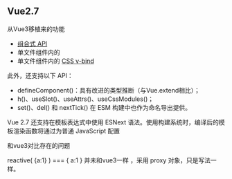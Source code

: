 ## **Vue2.7**

从Vue3移植来的功能

- [组合式 API](https://cn.vuejs.org/guide/extras/composition-api-faq.html)
- 单文件组件内的 [](https://cn.vuejs.org/api/sfc-script-setup.html)
- 单文件组件内的 [CSS v-bind](https://cn.vuejs.org/api/sfc-css-features.html#v-bind-in-css)

此外，还支持以下 API：

- defineComponent()：具有改进的类型推断（与Vue.extend相比）；
- h()、useSlot()、useAttrs()、useCssModules()；
- set()、del() 和 nextTick() 在 ESM 构建中也作为命名导出提供。

Vue 2.7 还支持在模板表达式中使用 ESNext 语法。使用构建系统时，编译后的模板渲染函数将通过为普通 JavaScript 配置

和vue3对比存在的问题

reactive( {a:1} )  === { a:1 }  并未和vue3一样 ，采用 proxy 对象，只是写法一样。

<script lang= "ts">   写法并不支持

不支持异步组件初始化



## **Vue3**

defineComponent：vue3.0中提供了一个函数返回传递给它的对象,最重要的是：在TypeScript下，给予了组件 正确的参数类型推断 

setup：组件的启动函数，两个参数: props（父组件传递的数据），content （ 上下文对象）,最后return 定义的数据，方法，钩子函数等，且setup中 没有this，不能访问this

## **Vue3.2**

[新增特性](https://vuejs.org/api/sfc-script-setup.html#typescript-only-features)

- <script setup>+内部的编译器宏defineProps和defineEmits
- 新增<style> v-bind  以在内使用组件定义的动态值
- 新增 defineCustomElement 方法，可以使用 Vue 组件 API 轻松创建原生自定义元素
- 新的指令v-memo，会记住模板树的一部分，不仅跳过虚拟 DOM 差异，而且完全跳过新 VNode 的创建

setup是Vue3.0后推出的语法糖，并且在Vue3.2版本进行了大更新，像写普通JS一样写vue组件，对于开发者更加友好了；按需引入computed、watch、directive等选项，一个业务逻辑可以集中编写在一起，让代码更加简洁便于浏览。在这个环境下，所有定义的变量，函数，computed等等会数据自动return，页面中可以直接使用，且script 标签中引入的组件自动注册，setup 语法糖中可直接使用 await，不需要写 async ， setup 会自动变成 async setup



新版本defineProps, defineExpose, defineEmit，watch，computed，watchEffect 等都是内置的，无需再import



## **响应性语法糖(****Reactivity Transform****)**

每一个会返回ref的响应式API都有一个与之对应的，以$为前缀的宏函数，包括以下API:



```
ref -> $ref
computed -> $computed
shallowRef -> $shallowRef
customRef -> $customRef
toRef -> $toRef
```



在启用响应性语法糖后，这些宏函数都是默认不需要引入可以直接在全局使用的，但如果你想让它更加明显，也可以显示的使用它们



```
import { $ref } from 'vue/macros' 
let count = $ref(0)
```



要求 vue版本 3.2.25 及以上

**将要废弃**

https://cn.vuejs.org/guide/extras/reactivity-transform.html



## [**Vue Macros**](https://vue-macros.sxzz.moe/zh-CN/)

Vue Macros 是一个库，用于实现尚未被 Vue 正式实现的提案或想法，社区开发中

支持 Vue 2.7 和 Vue 3

unplugin-vue-macros

https://github.com/sxzz/unplugin-vue-macros

## **vue2的<script setup>**

将 <script setup>引入 Vue 2，vue2.7发布后不再更新维护

**unplugin-vue2-script-setup**

https://github.com/antfu/unplugin-vue2-script-setup



## **升级到Vue2.7**

[迁移至vue2.7](https://v2.cn.vuejs.org/v2/guide/migration-vue-2-7.html)

依赖版版本管理



```
vue-loader:^15.10.0
vue-server-render:2.7.14
vue-template-compiler 删除
eslint-plugin:9.0.0
```



## **peerDependencies**

https://blog.csdn.net/astonishqft/article/details/105671253

peerDependencies 在我们进行一些插件开发的时候会经常用到

总结一下有如下特点：

- 插件正确运行的前提是，核心依赖库必须先下载安装，不能脱离核心依赖库而被单独依赖并引用；
- 插件入口api 的设计必须要符合核心依赖库的规范；
- 插件的核心逻辑运行在依赖库的调用中；
- 在项目实践中，同一插件体系下，核心依赖库版本最好是相同的；

npm2时期：npm安装依赖的时候，不会提升子依赖包，代码中无法require顶层之下的依赖包

项目package.json中我们必须直接声明子依赖并安装。

在项目中不用声明就可以直接使用，可以使用peerDependencies

peerDependencies就引入。例如上面PackageA的**package.json**文件如果是下面这样：



```
{
    "peerDependencies": {
        "PackageB": "1.0.0"
    }
}
```



那么，它会告诉npm：如果某个package把我列为依赖的话，那么那个package也必需应该有对PackageB的依赖。

也就是说，如果你npm install PackageA，你将会得到下面的如下的目录结构：



```
MyProject
|- node_modules
   |- PackageA
   |- PackageB
```



> peerDependencies的目的是提示宿主环境去安装满足插件peerDependencies所指定依赖的包，然后在插件import或者require所依赖的包的时候，永远都是引用宿主环境统一安装的npm包，最终解决插件与所依赖包不一致的问题。

基于react的ui组件库**ant-design@3.x**来说，因该ui组件库只是提供一套react组件库，它要求宿主环境需要安装指定的react版本。具体可以看它[package.json](https://links.jianshu.com/go?to=https%3A%2F%2Fgithub.com%2Fant-design%2Fant-design%2Fblob%2Fmaster%2Fpackage.json%23L37)中的配置：



```
  "peerDependencies": {
    "react": ">=16.0.0",
    "react-dom": ">=16.0.0"
  }
```



它要求宿主环境安装react@>=16.0.0和react-dom@>=16.0.0的版本，而在每个antd组件的定义文件顶部：



```
import * as React from 'react';
import * as ReactDOM from 'react-dom';
```



组件中引入的react和react-dom包其实都是宿主环境提供的依赖包



peerDependencies 用于放置当前package中使用的依赖，而且会在引用的项目中会存在的依赖。放在peerDependencies中的依赖不会再当前package中下载，而会使用引用的项目中的依赖。

如果package中放在peerDependencies的依赖，但是项目中不存在依赖，同样会报错。

比如：项目A中存在react，package B是一个基于react的依赖包，package B 就不需要自己安装一份react，因为使用它的项目A必然存在react。



## **npm2和npm3中peerDependencies的区别**

在npm2中，PackageA包中peerDependencies所指定的依赖会随着npm install PackageA一起被强制安装，所以不需要在宿主环境的package.json文件中指定对PackageA中peerDependencies内容的依赖。

但是在npm3中，peerDependencies的表现与npm2不同：

**npm3中不会再要求peerDependencies所指定的依赖包被强制安装，相反npm3会在安装结束后检查本次安装是否正确，如果不正确会给用户打印警告提示。**

就拿上面的例子来说，如果我们npm install PackageA安装PackageA时，你会得到一个警告提示说：



```
PackageB是一个需要的依赖，但是没有被安装。 
```



这时，你需要手动的在MyProject项目的package.json文件指定PackageB的依赖。

另外，在npm3的项目中，可能存在一个问题就是你所依赖的一个package包更新了它peerDependencies的版本，那么你可能也需要在项目的package.json文件中手动更新到正确的版本。否则会出现类似下图所示的警告信息：

![img](https://docs.corp.kuaishou.com/image/api/external/load/out?code=fcADumadrlXBA6s392fe7gVN6:-5083829977540520139fcADumadrlXBA6s392fe7gVN6:1703834853045)



## **组件库基座兼容支持**

## **基座项目**

vue2.6.14

**使用组合式api写法**

 引入@vue/composition-api    2.7版本内置，不需要再引入

https://github.com/vuejs/composition-api

当迁移到 Vue 3 时，只需简单的将 @vue/composition-api 替换成 vue 即可。现有的代码几乎无需进行额外的改动



**使用装饰器写法**  

引入vue-property-decorator  依赖于[vue-class-component](https://github.com/vuejs/vue-class-component),

https://github.com/kaorun343/vue-property-decorator

### **Vue Demi**

https://github.com/vueuse/vue-demi

![img](https://femarkdownpicture.oss-cn-qingdao.aliyuncs.com/imgs/out-20231229145740862.png)

Vue-demi

相当于一个代理层

在安装阶段会获取vue的版本信息

然后进行switch选择对应哪个版本目录下的文件



```
const { switchVersion, loadModule } = require('./utils')

const Vue = loadModule('vue')

if (!Vue || typeof Vue.version !== 'string') {
  console.warn('[vue-demi] Vue is not found. Please run "npm install vue" to install.')
}
else if (Vue.version.startsWith('2.7.')) {
  switchVersion(2.7)
}
else if (Vue.version.startsWith('2.')) {
  switchVersion(2)
}
else if (Vue.version.startsWith('3.')) {
  switchVersion(3)
}
else {
  console.warn(`[vue-demi] Vue version v${Vue.version} is not suppported.`)
}
```







```
const fs = require('fs')
const path = require('path')

const dir = path.resolve(__dirname, '..', 'lib')

function loadModule(name) {
  try {
    return require(name)
  } catch (e) {
    return undefined
  }
}

function copy(name, version, vue) {
  vue = vue || 'vue'
  //   lib/v2 v2.7 v3 / index.js..
  const src = path.join(dir, `v${version}`, name)
  //  去掉版本名
  const dest = path.join(dir, name)
  //获取对应版本下的index文件
  let content = fs.readFileSync(src, 'utf-8')
  //进行别名的替换  如果在switch的时候更改了
  content = content.replace(/'vue'/g, `'${vue}'`)
  // unlink for pnpm, #92
  try {
    fs.unlinkSync(dest)
  } catch (error) { }
  //写入对应文件
  fs.writeFileSync(dest, content, 'utf-8')
}

//针对vue2的polyfill
function updateVue2API() {
  const ignoreList = ['version', 'default']
  const VCA = loadModule('@vue/composition-api')
  if (!VCA) {
    console.warn('[vue-demi] Composition API plugin is not found. Please run "npm install @vue/composition-api" to install.')
    return
  }

  const exports = Object.keys(VCA).filter(i => !ignoreList.includes(i))

  const esmPath = path.join(dir, 'index.mjs')
  let content = fs.readFileSync(esmPath, 'utf-8')

  content = content.replace(
    /\/\*\*VCA-EXPORTS\*\*\/[\s\S]+\/\*\*VCA-EXPORTS\*\*\//m,
`/**VCA-EXPORTS**/
export { ${exports.join(', ')} } from '@vue/composition-api/dist/vue-composition-api.mjs'
/**VCA-EXPORTS**/`
    )

  fs.writeFileSync(esmPath, content, 'utf-8')
  
}

//将不同版本的vue库文件进行读取
function switchVersion(version, vue) {
  copy('index.cjs', version, vue)
  copy('index.mjs', version, vue)
  copy('index.d.ts', version, vue)

  if (version === 2)
    updateVue2API()
}


module.exports.loadModule = loadModule
module.exports.switchVersion = switchVersion
```





### **针对项目**

**vue3和vue2+****@vue/composition-api的兼容**

当使用vue Api时，从vue-demi里导入，它会自动根据用户使用的环境，而被重定向到vue@3.x或者vue@2.x + @vue/composition-api
https://www.zhihu.com/question/475451857/answer/2377600057

接下来，当你使用vue Api时，请从vue-demi里导入，它会自动根据用户使用的环境，而被重定向到vue@3.x或者vue@2.x + @vue/composition-api。



```
// 告别 import { ref, reactive } from 'vue'
// 采用下面的写法：
import { ref, reactive, defineComponent } from 'vue-demi'
```





**vue3和vue2+vue-class-component的兼容**

vue-facing-decorator 让你在vue3中使用类的方式来写组件

[**https://github.com/facing-dev/vue-facing-decorator**](https://github.com/facing-dev/vue-facing-decorator)

[**https://facing-dev.github.io/vue-facing-decorator/#/zh-cn/readme**](https://facing-dev.github.io/vue-facing-decorator/#/zh-cn/readme)



```
import { Component, Vue } from 'vue-facing-decorator'
@Component
export default class MyComponent extends Vue {

    //这是一个vue响应式属性
    text = 'Example code'

    //这是一个vue组件方法
    method() {
        console.log(this.text)
    }

    //这是一个vue生命周期钩子
    mounted() {
        this.method()
    }
}
```



## **组件修改**

composition api  ->vue-demi  

property-decorator ->vue-facing-decorator

### **absorb-top-bottom**

composition api  

### **error**

401.vue  property-decorator

404.vue  composition-api

### **header-bar**

index.vue  property-decorator

menu.vue  composition-api

### **main**

home.vue  composition-api

### **sidebar**

index.vue  composition-api

menu-unit.vue  composition-api

### **skeleton**

index.vue  property-decorator

## **vue2事件总线的替换**

改用mitt,不再依赖vue，对typescript支持更加友好

在vue3中$on，$off 和 $once 实例方法已被移除，组件实例不再实现事件触发接口，原因在于在短期内EventBus往往是最简单的解决方案，但从长期来看，它维护起来总是令人头疼，于是不再提供官方支持。vue3推荐使用props、emits、provide/inject、vuex、pinia等方案来取缔它，然而在一些小项目中我们仍希望使用EventBus,对于这种情况,vue3推荐使用第三方库来实现例如 [mitt](https://link.juejin.cn?target=https%3A%2F%2Fgithub.com%2Fdevelopit%2Fmitt) 或 [tiny-emitter](https://link.juejin.cn?target=https%3A%2F%2Fgithub.com%2Fscottcorgan%2Ftiny-emitter)。



## **问题分析**

### **思路分析**

开发一套vue2的组件库，项目升级vue3时再同步升级一套vue3的组件库。

一个简单的思路：就想开发一套代码，构建好可以同时支持vue2和vue3。

使用vue-demi，打穿vue2-vue3的壁垒，上面的问题就不复存在了。

开发者 Anthony Fu 的说法，Vue Demi 是一个开发实用程序，它允许用户为 Vue 2 和 Vue 3 编写通用的 Vue 库，不担心用户安装的版本。

vue-demi的原理：主要是利用compositionAPI在写法上和vue3的一致性进行兼容的过渡。

核心：通过postinstall这个钩子，对版本判断从而去更改lib文件下的文件，动态改变用户引用的版本。

![img](https://femarkdownpicture.oss-cn-qingdao.aliyuncs.com/imgs/out-20231229145742047.png)

v2 引入了compositionAPI支持vue3写法

![img](https://femarkdownpicture.oss-cn-qingdao.aliyuncs.com/imgs/out-20231229145742781.png)

v3 什么都不用做，我们写的就是vue3写法，只不过没有script setup

![img](https://femarkdownpicture.oss-cn-qingdao.aliyuncs.com/imgs/out-20231229145743620.png)

vue-demi会根据用户使用vue的版本号来判断，vue2时加入@vue/composition-api。

库的写法基本搞定了，但现在组件库并不可以一套代码兼容vue2和vue3

### **案例分析**

项目的功能用sfc的vue文件打包的，写的是template，并不是render函数，关于template的解析，不能使用同一个版本的vue-loader,v2和v3解析出来的不能通用的，因为v3之所以快，是因为对template的比对优化了。

在日常开发中写的vue template，实际上最后是通过sfc-compiler转成render函数输出的，而vue2和vue3的sfc-compiler是互不兼容的。官方已经提供了vue2.6.x，vue2.7和vue3的compiler。

参考vue-demi提供的一些参考库，**会发现没有写vue的sfc文件**，也没有写template，而是直接写js或者ts文件，,通过自己写render函数去渲染出template，然后导出defineComponent({})



```
export default defineComponent({
 name:,
 emits:[],
 props:{},
 data(){},
 watch:{}, 
 created(){},
 mounted(){},
 methods:{},
 render(){},  
})
```



然后进行导入，在install方法内进行注册



```
 const install =(app,option={})=>{
   app.component('name',component)
 }
```



导出组件



```
const VuePlugin = {
  install,
};
export default VuePlugin;
```



然后在demo的main.js中进行导入测试



```
import { createApp } from 'vue-demi';
import VuePlugin from '../src';
import App from './App.vue';
import './style.css';

const app = createApp(App);

app.use(VuePlugin);
app.mount('#app');
```



根据现有基座项目情况，依赖其他组件库，组件较为复杂，改写为自己写render函数渲染template的形式，虽然确实可以实现一套代码，打包一次，兼容vue多个版本，但是效率不高，适合一些从零开发的基础项目，对于需要改写代码较多的已有项目并不合适，同时仍然存在一些vue2,vue3写法的差异（如插槽等）。



vue-loader和sfc-compiler区别和联系

compiler-sfc做了什么？

1.当webpack调用vue-loader后，将.vue读取出来交给`compiler-sfc`解析。

2.调用@vue/compiler-dom的compiler将.vue文件转换成AST(抽象语法树)

对于template的内容此时并没有做处理

对于script和style及自定义顶级标签不做处理，保留为文本格式。

3.对生成的AST转化为SFCDescriptor形式descriptor。(template和script只允许存在一个)

4.对source进行处理map。

5.返回包含descriptor的结果。



vue-loader处理.vue的流程：

当webpack识别到有导入".vue"文件，则将.vue读取到，交给了vue的loader。

1.vue-loader先调用compiler-sfc对文件内容转换为webpack模块化的import形式。

2.这样.vue文件就成了标准的js形式

![img](https://femarkdownpicture.oss-cn-qingdao.aliyuncs.com/imgs/out-20231229145744329.png)

最后其他的loader对这种 ./App.vue?vue&type=(template|script|style)  形式的import 请求 进行处理

sfc-compiler 负责编译单文件组件中的模板、样式和脚本部分，而 vue-loader 则负责解析单文件组件并将其传递给 webpack loader 进行处理

### **开发思路**

从postinstall着手，也编译三个版本(vue2,vue2.7,vue3)，在宿主系统中通过宿主系统的版本判断要加载哪套组件代码



```
const fse = require('fs-extra');
const path = require('path');
const packageJson = require('../package.json');
const chalk = require('chalk');
const execa = require('execa');
const run = (bin, args, opts = {}) => execa(bin, args, { stdio: 'inherit', ...opts });

try {
	const vue = require('vue');
	let version = '';

	if (String(vue.version).includes('2.7.')) {
		version = '2.7'
	} else if (String(vue.version).startsWith('3.')) {
		version = '3'
	} else {
		version = '2'
	}

	const packageJsonPath = path.join(__dirname, '../package.json');
	const distDir = `lib/v${version}`;
	const exportJson = {
		main: `${distDir}/polaris-base.umd.js`,
		module: `${distDir}/polaris-base.es.js`,
		style: `${distDir}/polaris-base.css`,
	};

	const newPackageJson = Object.assign(packageJson, exportJson);

	console.log(newPackageJson)
	fse.writeJsonSync(packageJsonPath, newPackageJson, { spaces: 4 });

	run('npx', ['vue-demi-switch', version]);
} catch (error) {
	console.warn(chalk.red('======= Error ========'));
	console.log(chalk.yellow(error.message));
	console.warn(chalk.red('======================'));
}
```



## **vue-cli参数指令**

当你运行 vue-cli-service build 时，你可以通过 --target 选项指定不同的构建目标。它允许你将相同的源代码根据不同的用例生成不同的构建。

应用模式是默认的模式。在这个模式中：

- index.html 会带有注入的资源和 resource hint
- 第三方库会被分到一个独立包以便更好的缓存
- 小于 8KiB 的静态资源会被内联在 JavaScript 中
- public 中的静态资源会被复制到输出目录中

你可以通过下面的命令将一个单独的入口构建为一个库：



```
vue-cli-service build --target lib --name myLib [entry]
```





```
File                     Size                     Gzipped

dist/myLib.umd.min.js    13.28 kb                 8.42 kb
dist/myLib.umd.js        20.95 kb                 10.22 kb
dist/myLib.common.js     20.57 kb                 10.09 kb
dist/myLib.css           0.33 kb                  0.23 kb
```



这个入口可以是一个 .js 或一个 .vue 文件。如果没有指定入口，则会使用 src/App.vue。

构建一个库会输出：

- dist/myLib.common.js：一个给打包器用的 CommonJS 包 (不幸的是，webpack 目前还并没有支持 ES modules 输出格式的包)
- dist/myLib.umd.js：一个直接给浏览器或 AMD loader 使用的 UMD 包
- dist/myLib.umd.min.js：压缩后的 UMD 构建版本
- dist/myLib.css：提取出来的 CSS 文件 (可以通过在 vue.config.js 中设置 css: { extract: false } 强制内联)

**UMD**

UMD 代表通用模块定义（Universal Module Definition），是一种思想，兼容commonjs、AMD、CMD。

先判断是否支持Nodejs模块(exports是否存在)，如果存在就使用Nodejs模块。不支持的话，再判断是否支持AMD/CMD(判断define是否存在)，都不行就挂载在window全局对象上



```
(function (root, factory) {
    if (typeof define === "function" && define.amd) {
        define(["jquery", "underscore"], factory);
    } else if (typeof exports === "object") {
        module.exports = factory(require("jquery"), require("underscore"));
    } else {
        root.Requester = factory(root.$, root._);
    }
}(this, function ($, _) {
    // this is where I defined my module implementation

    var Requester = { // ... };

    return Requester;
}));
```



- 在前端和后端都适用（“通用”因此得名）
- 与 CJS 或 AMD 不同，UMD 更像是一种配置多个模块系统的模式。[这里](https://github.com/umdjs/umd/)可以找到更多的模式
- 当使用 Rollup/Webpack 之类的打包器时，UMD 通常用作备用模块

修改build目录

打包出来的基座库分为3个版，lib下面 v2 v2.7 v3 里面对应个版本js文件

引入时可根据版本来引入

在打包构建的时候需要依赖example里面对应的vue版本(不能存在多个版本vue)



## **修改装饰器写法**

https://levelup.gitconnected.com/from-vue-class-component-to-composition-api-ef3c3dd5fdda

## **Typescript问题**

**@vue/composition-api**

**本插件要求使用 TypeScript 4.2 或以上版本**

为了让 TypeScript 在 Vue 组件选项中正确地进行类型推导，我们必须使用 defineComponent 来定义组件



http://events.jianshu.io/p/8feb6db56fb5

## **vue-loader的版本问题**

vue2 推荐 vue-loader 15.9.8

vue2.7推荐 vue-loader 15.10.1

vue3推荐 vue-loader 16.0.0

旧版的是通过 vue-template-compiler 对 sfc 进行编译



```
// node_modules\vue-loader\lib\index.js
function loadTemplateCompiler (loaderContext) {try {return require('vue-template-compiler')} catch (e) {if (/version mismatch/.test(e.toString())) {loaderContext.emitError(e)} else {loaderContext.emitError(new Error(`[vue-loader] vue-template-compiler must be installed as a peer dependency, ` +`or a compatible compiler implementation must be passed via options.`))}}
} 
```



Vue2.7 指定的 vue-loader@15.10.0 则是对 vue 版本进行判断，然后通过 vue/compiler-sfc 对 2.7 的 sfc 进行编译



```
// node_modules\vue-loader\lib\compiler.js
exports.resolveCompiler = function (ctx, loaderContext) {if (cached) {return cached}// check 2.7try {const pkg = loadFromContext('vue/package.json', ctx)const [major, minor] = pkg.version.split('.')if (major === '2' && Number(minor) >= 7) {return (cached = {is27: true,compiler: loadFromContext('vue/compiler-sfc', ctx),templateCompiler: undefined})}} catch (e) {}return (cached = {compiler: require('@vue/component-compiler-utils'),templateCompiler: loadTemplateCompiler(ctx, loaderContext)})
} 
```



## **css deep**

https://cn.vuejs.org/api/sfc-css-features.html#scoped-css

在 Vue 2 中：

- 语法/deep/已弃用
- ::v-deep与 Sass 一起使用，>>>不与 Sass 一起使用

在 Vue 3 中：

- ::v-deep .child-class已弃用:deep(.child-class)
- 前缀::v-已弃用，取而代之的是:
- 语法>>>已弃用
- 语法/deep/已弃用
- 有新的:slotted和:global选择器

对于每个版本/语法，<style>该组件的标签必须是scoped

vue3的sfc-compiler/会对/deep/语法进行检验，如果是vue2的写法则会提示：

**[@vue/compiler-sfc]** the >>> and /deep/ combinators have been deprecated. Use :deep() instead.

pluginScoped.ts->rewriteSelector方法



```
selector.each(n => {
        // DEPRECATED ">>>" and "/deep/" combinator
        if (n.type === 'combinator' &&
            (n.value === '>>>' || n.value === '/deep/')) {
            n.value = ' ';
            n.spaces.before = n.spaces.after = '';
            warn(`the >>> and /deep/ combinators have been deprecated. ` +
                `Use :deep() instead.`);
            return false;
        }
        if (n.type === 'pseudo') {
            const { value } = n;
            // deep: inject [id] attribute at the node before the ::v-deep
            // combinator.
            if (value === ':deep' || value === '::v-deep') {
                if (n.nodes.length) {
                    // .foo ::v-deep(.bar) -> .foo[xxxxxxx] .bar
                    // replace the current node with ::v-deep's inner selector
                    let last = n;
                    n.nodes[0].each(ss => {
                        selector.insertAfter(last, ss);
                        last = ss;
                    });
                    // insert a space combinator before if it doesn't already have one
                    const prev = selector.at(selector.index(n) - 1);
                    if (!prev || !isSpaceCombinator(prev)) {
                        selector.insertAfter(n, selectorParser$2.combinator({
                            value: ' '
                        }));
                    }
                    selector.removeChild(n);
                }
                else {
                    // DEPRECATED usage
                    // .foo ::v-deep .bar -> .foo[xxxxxxx] .bar
                    warn(`::v-deep usage as a combinator has ` +
                        `been deprecated. Use :deep(<inner-selector>) instead.`);
                    const prev = selector.at(selector.index(n) - 1);
                    if (prev && isSpaceCombinator(prev)) {
                        selector.removeChild(prev);
                    }
                    selector.removeChild(n);
                }
                return false;
            }
            // slot: use selector inside `::v-slotted` and inject [id + '-s']
            // instead.
            // ::v-slotted(.foo) -> .foo[xxxxxxx-s]
            if (value === ':slotted' || value === '::v-slotted') {
                rewriteSelector(id, n.nodes[0], selectorRoot, true /* slotted */);
                let last = n;
                n.nodes[0].each(ss => {
                    selector.insertAfter(last, ss);
                    last = ss;
                });
                // selector.insertAfter(n, n.nodes[0])
                selector.removeChild(n);
                // since slotted attribute already scopes the selector there's no
                // need for the non-slot attribute.
                shouldInject = false;
                return false;
            }
            // global: replace with inner selector and do not inject [id].
            // ::v-global(.foo) -> .foo
            if (value === ':global' || value === '::v-global') {
                selectorRoot.insertAfter(selector, n.nodes[0]);
                selectorRoot.removeChild(selector);
                return false;
            }
        }
        if (n.type !== 'pseudo' && n.type !== 'combinator') {
            node = n;
        }
    });
```



在vue-cli的css->loaderOptions->less下进行配置



```
css: {
		extract: true,
		loaderOptions: {
			 less: {
				additionalData: (content) => {
					 const regex = /(\/deep\/).(\..+)(\s+,|\s+{)/gm;
					if(/\/deep\//.test(content)){
						content = content.replace(regex, (item, g1, g2, g3) => {
							return `:deep(${g2})${g3}`
						});
						//console.log('---修改之后---', content);
						return content;
					}else{
						return content
					}
				}, 
			
			} 
		}
	},
```



## **生命周期提示报错和prop校验不通过（多次遇到）：**

onMounted is called when there is no active component instance to be associated with. Lifecycle injection APIs can only be used during execution of setup().

props expect ......

https://github.com/vuejs/composition-api/issues/967

有人提到使用vue2.6和composition-api出现了如上报错，但实际上是vue:^2.6，更新到了vue:2.7

vue2.7是不需要引入composition-api的，说明重复导入或使用了@vue/composition-api

### **依赖导入问题**

#### **本地开发**

分别在example目录设置三套环境vue2.6 , vue2.7 ,vue3 的案例

在本地开发进行打包时，根据npm script的命令所对应的版本，去读取对应案例下面的打包配置文件，打包配置对external进行了本地设置，对应的需要进行external的依赖包，需要读取对应版本案例里面的node_modules的依赖文件

![img](https://femarkdownpicture.oss-cn-qingdao.aliyuncs.com/imgs/out-20231229145744931.png)

出现报错的问题主要还是出在vue-demi和composition-api

vue-demi 需要引入vue和composition-api

vue-demi针对vue2 因为是把`@vue/composition-api`的替换为vue-demi所以做了一层转换，

vue-demi 会判断时候对宿主的vue是否安装了composition api ，Vue.use(VueCompositionAPI),

避免导入多次出现错误



```
var Vue = require('vue')
var VueCompositionAPI = require('@vue/composition-api')

function install(_vue) {
  var vueLib = _vue || Vue
  if (vueLib && 'default' in vueLib) {
    vueLib = vueLib.default
  }

  if (vueLib && !vueLib['__composition_api_installed__']) {
    if (VueCompositionAPI && 'default' in VueCompositionAPI)
      vueLib.use(VueCompositionAPI.default)
    else if (VueCompositionAPI)
      vueLib.use(VueCompositionAPI)
  }
}

install(Vue)

Object.keys(VueCompositionAPI).forEach(function(key) {
  exports[key] = VueCompositionAPI[key]
})
```



但是如果简单的进行external配置，不进行指定的话



```
externals: ['vue', '@vue/composition-api', 'vue-demi','@ks/weblogger']
```



vue-demi会从lib目录向上在node_modules进行vue和composition-api的查找，但是本地的基座项目已经全部换成vue-demi了，并没有Vue.use(VueCompositionAPI)，根据vue-demi的逻辑，会导入和使用外层的node_modules下的composition-api,所以基座lib由于使用了vue-demi而使用了外层node_modules中的vue和compostion-api，加上宿主也使用了composition-api，相当于使用了2次。

在vue2.7中，不需要导入和使用composition-api，可以直接使用，如果不对lib进行external的具体指定指定，也会类似出现问题。

#### **生产接入**

umd模块打包出的代码



```
(function webpackUniversalModuleDefinition(root, factory) {
	if(typeof exports === 'object' && typeof module === 'object')
		module.exports = factory(require("vue"), require("vue-demi"));
	else if(typeof define === 'function' && define.amd)
		define(["vue", "vue-demi"], factory);
	else if(typeof exports === 'object')
		exports["polaris-base"] = factory(require("vue"), require("vue-demi"));
	else
		root["polaris-base"] = factory(root["vue"], root["vue-demi"]);
})((typeof self !== 'undefined' ? self : this), function(__WEBPACK_EXTERNAL_MODULE__8bbf__, __WEBPACK_EXTERNAL_MODULE_f281__) {
}
   });
```



简化形式



```
(function webpackUniversalModuleDefinition(){
  //根据不同模块特性，进行external依赖导入
})
(
(),
(){}
);
```



进行简单的配置



```
externals: ['vue', '@vue/composition-api', 'vue-demi','@ks/weblogger']
```



不去指定路径

基座会去查找璇玑的依赖

针对于example案例的话需要设置一下alias指向外层的node_modules中的composition-api依赖

不然也会出现重复加载的报错，导致页面加载失败

### **多版本打包的设置**

#### **多个版本共存**

最简易的方法还是在每次打包构建之前就完成对应版本的依赖切换

设置了switch指令，可以切换不同版本对应的配置



```
if [ $1 == '3' ]
then
    rm -rf node_modules/vue
    cp -R node_modules/vue3 node_modules/vue

	rm -rf node_modules/vue-loader
    cp -R node_modules/vue-loader-vue3 node_modules/vue-loader
	
	rm -rf node_modules/vue-property-decorator
    cp -R node_modules/vue-property-decorator-vue3 node_modules/vue-property-decorator

    rm -rf node_modules/@ks-operation/kop-ui
	cp -R node_modules/@ks-operation/kop-ui-vue3 node_modules/@ks-operation/kop-ui

    npx vue-demi-switch 3
elif [ $1 == '2' ]
then 
    rm -rf node_modules/vue
    cp -R node_modules/vue2 node_modules/vue

	rm -rf node_modules/vue-loader
    cp -R node_modules/vue-loader-vue2 node_modules/vue-loader

	rm -rf node_modules/vue-property-decorator
    cp -R node_modules/vue-property-decorator-vue2 node_modules/vue-property-decorator

	rm -rf node_modules/@ks-operation/kop-ui
	cp -R node_modules/@ks-operation/kop-ui-vue2 node_modules/@ks-operation/kop-ui

    npx vue-demi-switch 2
else
    rm -rf node_modules/vue
    cp -R node_modules/vue2.7 node_modules/vue

	rm -rf node_modules/vue-loader
    cp -R node_modules/vue-loader-vue2.7 node_modules/vue-loader

	rm -rf node_modules/vue-property-decorator
    cp -R node_modules/vue-property-decorator-vue2 node_modules/vue-property-decorator

	rm -rf node_modules/@ks-operation/kop-ui
	cp -R node_modules/@ks-operation/kop-ui-vue2 node_modules/@ks-operation/kop-ui

    npx vue-demi-switch 2.7 
fi
```



进行依赖包的共存，在package.json里面进行区分不同名字和版本

![img](https://femarkdownpicture.oss-cn-qingdao.aliyuncs.com/imgs/out-20231229145745569.png)

#### **区分打包版本和环境**

是vue2,vue2.7还是vue3.是开发环境还是生产环境



```
//获取指令数据
const argv = process.argv;
const event = process.env.npm_lifecycle_event;  'build:2'  获取数字版本
```



![img](https://femarkdownpicture.oss-cn-qingdao.aliyuncs.com/imgs/out-20231229145746267.png)

根据数字版本获取不同版本的打包配置

区分开发和生产

![img](https://femarkdownpicture.oss-cn-qingdao.aliyuncs.com/imgs/out-20231229145747742.png)

加上参数进行判断，获取不同环境的打包配置



## **vue-demi找不到composition-api**

This dependency was not found:

- @vue/composition-api/dist/vue-composition-api.mjs in ./node_modules/vue-demi/lib/index.mjs

To install it, you can run: npm install --save @vue/composition-api/dist/vue-composition-api.mjs

升级composition-api版本

## **Object(...) is not a function**

vue版本不一致

https://juejin.cn/post/7062910342011043853

## **_vue.use is not a function**

vue-demi 没有进行external

## **Vue2.7项目构建的问题**

v-loading指令报错  



```
[Vue warn]: Failed to resolve directive: loading
```



props类型校验问题：

BaseHeaderBar   authorityUrl

HeaderBarMenu  curKey  topMenus

BaseSidebar  curMenuList  activePath 

KsMenu  defaultActive  collapse  menu.vue

MenuUnit  sideBarData  menu.vue

## **Vue-router的问题**

2022年2月7号以后，vue-router的默认版本为4版本，

vue-router4只能在vue3中使用

vue-router3能在vue2中使用

## **v-loading的问题**

初始版本v2.6.14

vue2可以直接使用Vue.use()的形式使用自定义指令



```
import Vue from 'vue';
import { Loading } from '@ks-operation/kop-ui';
Vue.use(Loading);
```



vue3



```
import { createApp } from 'vue'
import App from './App.vue'
createApp(App).use(Loading）
```



https://cn.vuejs.org/guide/reusability/custom-directives.html

可以直接在defineComponent

directives:{

Loading

}

## **Kop-ui的版本问题**

2.0.0版本

vue2版本可以正常使用  

3.0.0版本

按照之前写法导入部分组件会找不到

![img](https://femarkdownpicture.oss-cn-qingdao.aliyuncs.com/imgs/out-20231229145748730.png)

https://github.com/vuejs/vue-cli/issues/3784#issuecomment-481697868

需要针对bable自动分析导入组件的插件进行组件名的替换的修改



```
module.exports = {
	presets: [
		'@vue/cli-plugin-babel/preset'
	],
	"plugins": [
		["import",
			{
				"libraryName": "@ks-operation/kop-ui",
				"libraryDirectory": "lib",
				"customName": (name) => {
					return `@ks-operation/kop-ui/lib/ks-${name}`;
					
				},
				"customStyleName": (name) => {
					return `@ks-operation/kop-ui/lib/theme-new-era/${name}.css`;
				}
			}
		]
	]
};
```





Vue3打包后的问题

没有输出polaris-base对象 说明打包对象不成功，或者不支持



```
app.js:534 Uncaught TypeError: Cannot read properties of undefined (reading '$isServer')
    at 34ca (polaris-base.umd.js?047d:24930:1)
    at __nested_webpack_require_2532__ (polaris-base.umd.js?047d:74:1)
    at Object.b282 (polaris-base.umd.js?047d:49208:1)
    at __nested_webpack_require_2532__ (polaris-base.umd.js?047d:74:1)
    at 1d22 (polaris-base.umd.js?047d:3923:1)
    at __nested_webpack_require_2532__ (polaris-base.umd.js?047d:74:1)
    at 5a76 (polaris-base.umd.js?047d:37072:1)
    at __nested_webpack_require_2532__ (polaris-base.umd.js?047d:74:1)
    at element-ui/src/utils/vue-popper (polaris-base.umd.js?047d:50855:1)
    at __nested_webpack_require_1334190__ (polaris-base.umd.js?047d:50452:1)
```





34ca (polaris-base.umd.js?047d:24930:1)

![img](https://femarkdownpicture.oss-cn-qingdao.aliyuncs.com/imgs/out-20231229145749292.png)

![img](https://femarkdownpicture.oss-cn-qingdao.aliyuncs.com/imgs/out-20231229145750461.png)

element-ui/src/utils/vue-popper (polaris-base.umd.js?047d:50855:1)

![img](https://femarkdownpicture.oss-cn-qingdao.aliyuncs.com/imgs/out-20231229145751038.png)

__nested_webpack_require_1334190__ (polaris-base.umd.js?047d:50452:1)

ks-tooltip

![img](https://femarkdownpicture.oss-cn-qingdao.aliyuncs.com/imgs/out-20231229145751817.png)

说明主要问题还是kop-ui组件库版本不兼容的问题

kop-ui进行一个升级

## **Vue2.7 props类型校验的问题**

reactive(), ref(), 和shallowReactive()将直接转换原始对象而不是创建代理。这意味着：



```
// true in 2.7, false in 3.x
reactive(foo) === foo
```



readonly() 确实创建了一个单独的对象，但它不会跟踪新添加的属性并且不适用于数组。

ref会包装成一个对象 这就会导致部分props校验不通过



Vue3打包导入后

可以正常输出对象,说明打包和导入成功

![img](https://femarkdownpicture.oss-cn-qingdao.aliyuncs.com/imgs/out-20231229145752469.png)

但是存在问题

app.js:479 Uncaught TypeError: Cannot read properties of null (reading 'isCE')

![img](https://femarkdownpicture.oss-cn-qingdao.aliyuncs.com/imgs/out-20231229145753382.png)

造成这个的原因是有两个不同的vue版本， 就可能下载的其他的第三方和当前的vue版本不相同， 就有两个vue的副本，在引入的时候， npm去尝试引入的地址不对

https://blog.csdn.net/z1832729975/article/details/129521186

把example的vue引用指向改一下



存在问题

[renderTrigger] trigger expects single rooted node

![img](https://femarkdownpicture.oss-cn-qingdao.aliyuncs.com/imgs/out-20231229145754048.png)

https://blog.csdn.net/Lyrelion/article/details/107378641



![img](https://femarkdownpicture.oss-cn-qingdao.aliyuncs.com/imgs/out-20231229145754698.png)

tooltip的问题



## **undefined (reading '$isServer')**

Uncaught TypeError: Cannot read properties of undefined (reading '$isServer')

vue版本不一致



依赖导入问题
